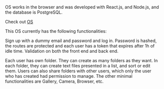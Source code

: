 OS works in the browser and was developed with React.js, and Node.js, and the database is PostgreSQL.

Check out [OS](https://mord-os-de734.web.app/login)

This OS currently has the following functionalities:

Sign up with a dummy email and password and log in. Password is hashed, the routes are protected and each user has a token that expires after 1h of idle time. Validation on both the front end and back end.

Each user has own folder. They can create as many folders as they want. In each folder, they can create text files presented in a list, and sort or edit them. Users can also share folders with other users, which only the user who has created had permission to manage.
The other minimal functionalities are Gallery, Camera, Browser, etc.
